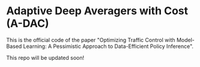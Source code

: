# Adaptive Deep Averagers with Cost (A-DAC)

This is the official code of the paper "Optimizing Traffic Control with Model-Based Learning: A Pessimistic Approach to Data-Efficient Policy Inference".

This repo will be updated soon!
